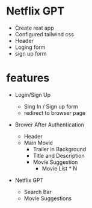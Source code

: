 
# Netflix GPT

- Create reat app
- Configured tailwind css
- Header
- Loging form
- sign up form

# features

- Login/Sign Up
    - Sing In / Sign up form
    - redirect to browser page

- Brower After Authentication
    - Header
    - Main Movie
        - Trailer in Background
        - Title and Description
        - Movie Suggestion
            - Movie List * N

- Netflix GPT
    - Search Bar
    - Movie Suggestions